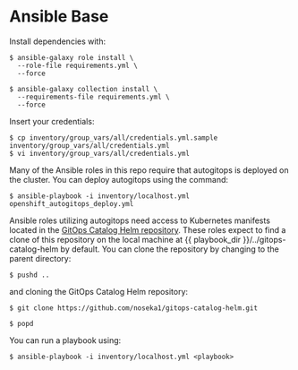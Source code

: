 # Ansible Base

Install dependencies with:

```
$ ansible-galaxy role install \
  --role-file requirements.yml \
  --force
```

```
$ ansible-galaxy collection install \
  --requirements-file requirements.yml \
  --force
```

Insert your credentials:

```
$ cp inventory/group_vars/all/credentials.yml.sample inventory/group_vars/all/credentials.yml
$ vi inventory/group_vars/all/credentials.yml
```

Many of the Ansible roles in this repo require that autogitops is deployed on the cluster. You can deploy autogitops using the command:

```
$ ansible-playbook -i inventory/localhost.yml openshift_autogitops_deploy.yml
```

Ansible roles utilizing autogitops need access to Kubernetes manifests located in the [GitOps Catalog Helm repository](https://github.com/noseka1/gitops-catalog-helm). These roles expect to find a clone of this repository on the local machine at {{ playbook_dir }}/../gitops-catalog-helm by default. You can clone the repository by changing to the parent directory:

```
$ pushd ..
```

and cloning the GitOps Catalog Helm repository:

```
$ git clone https://github.com/noseka1/gitops-catalog-helm.git
```

```
$ popd
```

You can run a playbook using:

```
$ ansible-playbook -i inventory/localhost.yml <playbook>
```
